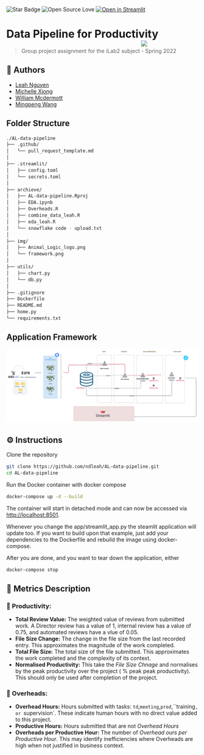 ![Star Badge](https://img.shields.io/static/v1?label=%F0%9F%8C%9F&message=If%20Useful&style=style=flat&color=BC4E99)
![Open Source Love](https://badges.frapsoft.com/os/v1/open-source.svg?v=103)
[![Open in Streamlit](https://static.streamlit.io/badges/streamlit_badge_black_white.svg)](https://ndleah-al-data-pipeline-home-vzc1tq.streamlitapp.com)

# Data Pipeline for Productivity <img src="http://pixelartmaker-data-78746291193.nyc3.digitaloceanspaces.com/image/96a034beedb086d.png" align="right" width="150" />

> Group project assignment for the iLab2 subject - Spring 2022

## 👤 Authors

* [Leah Nguyen](https://github.com/)
* [Michelle Xiong](https://github.com/)
* [William Mcdermott](https://github.com/)
* [Mingpeng Wang](https://github.com/)

## Folder Structure

```bash
./AL-data-pipeline
├── .github/
│   └── pull_request_template.md
│
├── .streamlit/
│   ├── config.toml
│   └── secrets.toml
│
├── archieve/
│   ├── AL-data-pipeline.Rproj
│   ├── EDA.ipynb
│   ├── Overheads.R
│   ├── combine_data_leah.R
│   ├── eda_leah.R
│   └── snowflake code - upload.txt
│
├── img/
│   ├── Animal_Logic_logo.png
│   └── framework.png
│
├── utils/
│   ├── chart.py
│   └── db.py
│
├── .gitignore
├── Dockerfile
├── README.md
├── home.py
└── requirements.txt
```

## Application Framework

![framework](img/framework.png)

## ⚙️ Instructions

Clone the repository

```bash
git clone https://github.com/ndleah/AL-data-pipeline.git
cd AL-data-pipeline
```

Run the Docker container with docker compose

```bash
docker-compose up -d --build
```

The container will start in detached mode and can now be accessed via [http://localhost:8501](http://localhost:8501). 

Whenever you change the app/streamlit_app.py the steamlit application will update too. If you want to build upon that example, just add your dependencies to the Dockerfile and rebuild the image using docker-compose.

After you are done, and you want to tear down the application, either

```bash
docker-compose stop
```


## 📝 Metrics Description
### 🚀 Productivity:
* **Total Review Value:** The weighted value of reviews from submitted work. A Director review has a value of 1, internal review has a value of 0.75, and automated reviews have a vlue of 0.05.
* **File Size Change:** The change in the file size from the last recorded entry. This approximates the magnitude of the work completed.
* **Total File Size:** The total size of the file submitted. This approximates the work completed and the complexity of its context.
* **Normalised Productivity:** This take the *File Size Chnage* and normalises by the peak productivity over the project ( % peak peak productivity). This should only be used after completion of the project.

### 👤 Overheads:
* **Overhead Hours:** Hours submitted with tasks: `td`,`meeting`,`prod`,``training`, or `supervision`. These indicate human hours with no direct value added to this project.
* **Productive Hours:** Hours submitted that are not *Overhead Hours*
* **Overheads per Productive Hour:** The number of *Overhead ours per Productive Hour*. This may identify inefficiencies where Overheads are high when not justified in business context.

